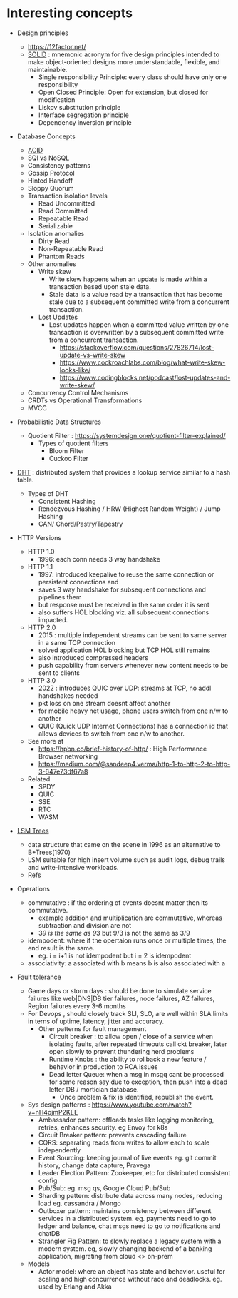 # Interesting concepts
- Design principles
  - https://12factor.net/
  - [SOLID](https://en.wikipedia.org/wiki/SOLID) : mnemonic acronym for five design principles intended to make object-oriented designs more understandable, flexible, and maintainable.
    - Single responsibility Principle: every class should have only one responsibility
    - Open Closed Principle: Open for extension, but closed for modification
    - Liskov substitution principle
    - Interface segregation principle
    - Dependency inversion principle 
- Database Concepts
  - [ACID](https://en.wikipedia.org/wiki/ACID)
  - SQl vs NoSQL
  - Consistency patterns
  - Gossip Protocol 
  - Hinted Handoff
  - Sloppy Quorum
  - Transaction isolation levels
    - Read Uncommitted
    - Read Committed
    - Repeatable Read
    - Serializable
  - Isolation anomalies
    - Dirty Read
    - Non-Repeatable Read
    - Phantom Reads
  - Other anomalies
    - Write skew
      - Write skew happens when an update is made within a transaction based upon stale data.
      - Stale data is a value read by a transaction that has become stale due to a subsequent committed write from a concurrent transaction.
    - Lost Updates
      - Lost updates happen when a committed value written by one transaction is overwritten by a subsequent committed write from a concurrent transaction.
        - https://stackoverflow.com/questions/27826714/lost-update-vs-write-skew
        - https://www.cockroachlabs.com/blog/what-write-skew-looks-like/
        - https://www.codingblocks.net/podcast/lost-updates-and-write-skew/
  - Concurrency Control Mechanisms
  - CRDTs vs Operational Transformations
  - MVCC
 
- Probabilistic Data Structures
  - Quotient Filter : https://systemdesign.one/quotient-filter-explained/
    - Types of quotient filters 
      - Bloom Filter
      - Cuckoo Filter  
- [DHT](https://en.wikipedia.org/wiki/Distributed_hash_table) :  distributed system that provides a lookup service similar to a hash table.
  - Types of DHT
    - Consistent Hashing
    - Rendezvous Hashing / HRW (Highest Random Weight) / Jump Hashing
    - CAN/ Chord/Pastry/Tapestry   
- HTTP Versions
  - HTTP 1.0
    - 1996: each conn needs 3 way handshake
  - HTTP 1.1
    - 1997: introduced keepalive to reuse the same connection or persistent connections and
    - saves 3 way handshake for subsequent connections and pipelines them
    - but response must be received in the same order it is sent
    - also suffers HOL blocking viz. all subsequent connections impacted.  
  - HTTP 2.0
    - 2015 : multiple independent streams can be sent to same server in a same TCP connection
    - solved application HOL blocking but TCP HOL still remains
    - also introduced compressed headers
    - push capability from servers whenever new content needs to be sent to clients 
  - HTTP 3.0
    - 2022 : introduces QUIC over UDP: streams at TCP, no addl handshakes needed
    - pkt loss on one stream doesnt affect another
    - for mobile heavy net usage, phone users switch from one n/w to another
    - QUIC (Quick UDP Internet Connections) has a connection id that allows devices to switch from one n/w to another.
  - See more at
    - https://hpbn.co/brief-history-of-http/ : High Performance Browser networking
    - https://medium.com/@sandeep4.verma/http-1-to-http-2-to-http-3-647e73df67a8
  - Related
    - SPDY
    - QUIC
    - SSE
    - RTC
    - WASM 
- [LSM Trees](https://en.wikipedia.org/wiki/Log-structured_merge-tree)
  - data structure that came on the scene in 1996 as an alternative to B+Trees(1970)
  - LSM suitable for high insert volume such as audit logs, debug trails and write-intensive workloads.
  - Refs
- Operations
  - commutative : if the ordering of events doesnt matter then its commutative.
    - example addition and multiplication are commutative, whereas subtraction and division are not
    - 3*9 is the same as 9*3 but 9/3 is not the same as 3/9
  - idempodent: where if the opertaion runs once or multiple times, the end result is the same.
    - eg. i = i+1 is not idempodent but i = 2 is idempodent
  - associativity: a associated with b means b is also associated with a
- Fault tolerance
  - Game days or storm days : should be done to simulate service failures like web|DNS|DB tier failures, node failures, AZ failures, Region failures every 3-6 months
  - For Devops , should closely track SLI, SLO, are well within SLA limits in terns of uptime, latency, jitter and accuracy.
    - Other patterns for fault management
      - Circuit breaker : to allow open / close of a service when isolating faults, after repeated timeouts call ckt breaker, later open slowly to prevent thundering herd problems
      - Runtime Knobs : the ability to rollback a new feature / behavior in production to RCA issues
      - Dead letter Queue: when a msg in msgq cant be processed for some reason say due to exception, then push into a dead letter DB / mortician database.
        - Once problem & fix is identified, republish the event.
  - Sys design patterns : https://www.youtube.com/watch?v=nH4qjmP2KEE 
    - Ambassador pattern: offloads tasks like logging monitoring, retries, enhances security. eg Envoy for k8s
    - Circuit Breaker pattern: prevents cascading failure
    - CQRS: separating reads from writes to allow each to scale independently
    - Event Sourcing: keeping journal of live events eg. git commit history, change data capture, Pravega
    - Leader Election Pattern: Zookeeper, etc for distributed consistent config
    - Pub/Sub: eg. msg qs, Google Cloud Pub/Sub
    - Sharding pattern: distribute data across many nodes, reducing load eg. cassandra / Mongo
    - Outboxer pattern: maintains consistency between different services in a distributed system. eg. payments need to go to ledger and balance, chat msgs need to go to notifications and chatDB
    - Strangler Fig Pattern: to slowly replace a legacy system with a modern system. eg, slowly changing backend of a banking application, migrating from cloud <> on-prem
  - Models
    - Actor model: where an object has state and behavior. useful for scaling and high concurrence without race and deadlocks. eg. used by Erlang and Akka 
